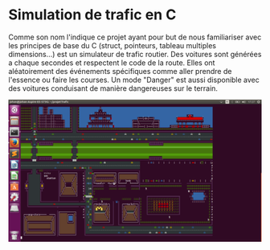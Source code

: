 # Simulation de trafic en C

Comme son nom l'indique ce projet ayant pour but de nous familiariser avec les principes de base du C (struct, pointeurs, tableau multiples dimensions...)
est un simulateur de trafic routier. Des voitures sont générées a chaque secondes et respectent le code de la route. Elles ont aléatoirement des événements spécifiques comme
aller prendre de l'essence ou faire les courses. Un mode "Danger" est aussi disponible avec des voitures conduisant de manière dangereuses sur le terrain.


![alt text](https://github.com/ExJohan/TraficSimulationC/blob/master/24201256_10210713105447923_85253017_o.png)
